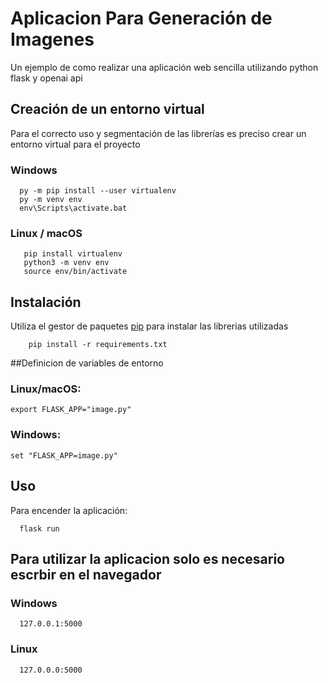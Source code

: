 # Aplicacion Para Generación de Imagenes
Un ejemplo de como realizar una aplicación web
sencilla utilizando python flask y openai api

## Creación de un entorno virtual
Para el correcto uso y segmentación de las librerías 
es preciso crear un entorno virtual para el proyecto
### Windows
```
  py -m pip install --user virtualenv
  py -m venv env
  env\Scripts\activate.bat
```

### Linux / macOS
```
   pip install virtualenv
   python3 -m venv env
   source env/bin/activate
```


## Instalación

Utiliza el gestor de paquetes [pip](https://pip.pypa.io/en/stable/) 
para instalar las librerias utilizadas
```
    pip install -r requirements.txt
```

##Definicion de variables de entorno

### Linux/macOS:
```
export FLASK_APP="image.py"
```
### Windows: 
```
set "FLASK_APP=image.py"
```

## Uso
Para encender la aplicación:
```
  flask run
```

## Para utilizar la aplicacion solo es necesario escrbir en el navegador
### Windows
```
  127.0.0.1:5000
```

### Linux
```
  127.0.0.0:5000
```
